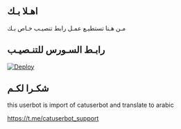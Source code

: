 ## اهـلا بـك
مـن هـنا تستطيـع عمـل رابط تنصيـب خـاص بـك

## رابـط السـورس للتنـصيـب

[![Deploy](https://www.herokucdn.com/deploy/button.svg)](https://heroku.com/deploy?template=https://github.com/Eisknsn/jmthon)

## شكـرا لكـم 


this userbot is import of catuserbot and translate to arabic

https://t.me/catuserbot_support
